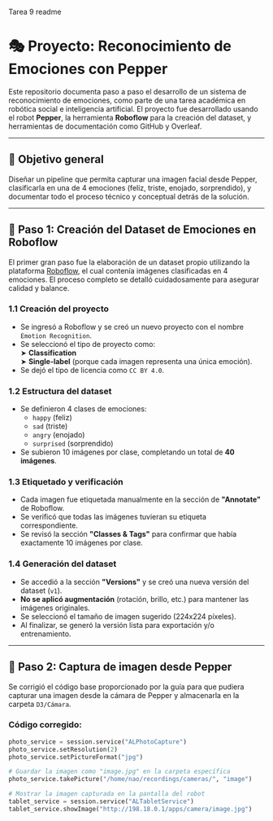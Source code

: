 Tarea 9
readme
# 🎭 Proyecto: Reconocimiento de Emociones con Pepper

Este repositorio documenta paso a paso el desarrollo de un sistema de reconocimiento de emociones, como parte de una tarea académica en robótica social e inteligencia artificial. El proyecto fue desarrollado usando el robot **Pepper**, la herramienta **Roboflow** para la creación del dataset, y herramientas de documentación como GitHub y Overleaf.

---

## 📌 Objetivo general

Diseñar un pipeline que permita capturar una imagen facial desde Pepper, clasificarla en una de 4 emociones (feliz, triste, enojado, sorprendido), y documentar todo el proceso técnico y conceptual detrás de la solución.

---

## 🧩 Paso 1: Creación del Dataset de Emociones en Roboflow

El primer gran paso fue la elaboración de un dataset propio utilizando la plataforma [Roboflow](https://roboflow.com), el cual contenía imágenes clasificadas en 4 emociones. El proceso completo se detalló cuidadosamente para asegurar calidad y balance.

### 1.1 Creación del proyecto

- Se ingresó a Roboflow y se creó un nuevo proyecto con el nombre `Emotion Recognition`.
- Se seleccionó el tipo de proyecto como:  
  ➤ **Classification**  
  ➤ **Single-label** (porque cada imagen representa una única emoción).
- Se dejó el tipo de licencia como `CC BY 4.0`.

### 1.2 Estructura del dataset

- Se definieron 4 clases de emociones:
  - `happy` (feliz)
  - `sad` (triste)
  - `angry` (enojado)
  - `surprised` (sorprendido)
- Se subieron 10 imágenes por clase, completando un total de **40 imágenes**.

### 1.3 Etiquetado y verificación

- Cada imagen fue etiquetada manualmente en la sección de **"Annotate"** de Roboflow.
- Se verificó que todas las imágenes tuvieran su etiqueta correspondiente.
- Se revisó la sección **"Classes & Tags"** para confirmar que había exactamente 10 imágenes por clase.

### 1.4 Generación del dataset

- Se accedió a la sección **"Versions"** y se creó una nueva versión del dataset (`v1`).
- **No se aplicó augmentación** (rotación, brillo, etc.) para mantener las imágenes originales.
- Se seleccionó el tamaño de imagen sugerido (224x224 píxeles).
- Al finalizar, se generó la versión lista para exportación y/o entrenamiento.

---

## 📸 Paso 2: Captura de imagen desde Pepper

Se corrigió el código base proporcionado por la guía para que pudiera capturar una imagen desde la cámara de Pepper y almacenarla en la carpeta `D3/Cámara`.

### Código corregido:

```python
photo_service = session.service("ALPhotoCapture")
photo_service.setResolution(2)
photo_service.setPictureFormat("jpg")

# Guardar la imagen como "image.jpg" en la carpeta específica
photo_service.takePicture("/home/nao/recordings/cameras/", "image")

# Mostrar la imagen capturada en la pantalla del robot
tablet_service = session.service("ALTabletService")
tablet_service.showImage("http://198.18.0.1/apps/camera/image.jpg")
